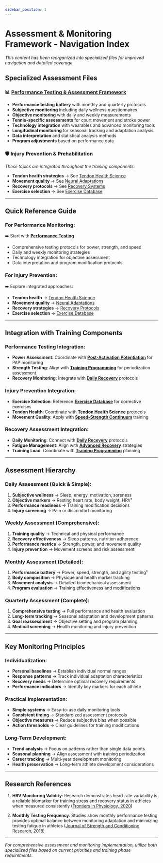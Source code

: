 ```yaml
---
sidebar_position: 1
---
```


# Assessment & Monitoring Framework - Navigation Index

_This content has been reorganized into specialized files for improved navigation and detailed coverage_

## Specialized Assessment Files

### 📊 **[Performance Testing & Assessment Framework](./performance-testing)**

- **Performance testing battery** with monthly and quarterly protocols
- **Subjective monitoring** including daily wellness questionnaires
- **Objective monitoring** with daily and weekly measurements
- **Tennis-specific assessments** for court movement and stroke power
- **Technology integration** with wearables and advanced monitoring tools
- **Longitudinal monitoring** for seasonal tracking and adaptation analysis
- **Data interpretation** and statistical analysis methods
- **Program adjustments** based on performance data

### 🛡️ **Injury Prevention & Prehabilitation**

_These topics are integrated throughout the training components:_

- **Tendon health strategies** → See [Tendon Health Science](../specialized/tendon-health-science)
- **Movement quality** → See [Neural Adaptations](../specialized/neural-adaptations)
- **Recovery protocols** → See [Recovery Systems](../recovery/recovery-protocols)
- **Exercise selection** → See [Exercise Database](../exercises/exercise-database)

---

## Quick Reference Guide

### **For Performance Monitoring:**

➡️ Start with **[Performance Testing](./performance-testing)**

- Comprehensive testing protocols for power, strength, and speed
- Daily and weekly monitoring strategies
- Technology integration for objective assessment
- Data interpretation and program modification protocols

### **For Injury Prevention:**

➡️ Explore integrated approaches:

- **Tendon health** → [Tendon Health Science](../specialized/tendon-health-science)
- **Movement quality** → [Neural Adaptations](../specialized/neural-adaptations)
- **Recovery strategies** → [Recovery Protocols](../recovery/recovery-protocols)
- **Exercise selection** → [Exercise Database](../exercises/exercise-database)

---

## Integration with Training Components

### **Performance Testing Integration:**

- **Power Assessment**: Coordinate with **[Post-Activation Potentiation](../specialized/post-activation-potentiation)** for PAP monitoring
- **Strength Testing**: Align with **[Training Programming](../programming/training-programming)** for periodization assessment
- **Recovery Monitoring**: Integrate with **[Daily Recovery](../recovery/daily-recovery)** protocols

### **Injury Prevention Integration:**

- **Exercise Selection**: Reference **[Exercise Database](../exercises/exercise-database)** for corrective exercises
- **Tendon Health**: Coordinate with **[Tendon Health Science](../specialized/tendon-health-science)** protocols
- **Movement Quality**: Apply with **[Speed-Strength Continuum](../specialized/speed-strength-continuum)** training

### **Recovery Assessment Integration:**

- **Daily Monitoring**: Connect with **[Daily Recovery](../recovery/daily-recovery)** protocols
- **Fatigue Management**: Align with **[Advanced Recovery](../recovery/advanced-recovery)** strategies
- **Training Load**: Coordinate with **[Training Programming](../programming/training-programming)** planning

---

## Assessment Hierarchy

### **Daily Assessment (Quick & Simple):**

1. **Subjective wellness** → Sleep, energy, motivation, soreness
2. **Objective markers** → Resting heart rate, body weight, HRV¹
3. **Performance readiness** → Training modification decisions
4. **Injury screening** → Pain or discomfort monitoring

### **Weekly Assessment (Comprehensive):**

1. **Training quality** → Technical and physical performance
2. **Recovery effectiveness** → Sleep patterns, nutrition adherence
3. **Performance metrics** → Strength, power, and movement quality
4. **Injury prevention** → Movement screens and risk assessment

### **Monthly Assessment (Detailed):**

1. **Performance battery** → Power, speed, strength, and agility testing²
2. **Body composition** → Physique and health marker tracking
3. **Movement analysis** → Detailed biomechanical assessment
4. **Program evaluation** → Training effectiveness and modifications

### **Quarterly Assessment (Complete):**

1. **Comprehensive testing** → Full performance and health evaluation
2. **Long-term tracking** → Seasonal adaptation and development patterns
3. **Goal reassessment** → Objective setting and program planning
4. **Medical screening** → Health monitoring and injury prevention

---

## Key Monitoring Principles

### **Individualization:**

- **Personal baselines** → Establish individual normal ranges
- **Response patterns** → Track individual adaptation characteristics
- **Recovery needs** → Determine optimal recovery requirements
- **Performance indicators** → Identify key markers for each athlete

### **Practical Implementation:**

- **Simple systems** → Easy-to-use daily monitoring tools
- **Consistent timing** → Standardized assessment protocols
- **Objective measures** → Reduce subjective bias when possible
- **Action thresholds** → Clear guidelines for training modifications

### **Long-Term Development:**

- **Trend analysis** → Focus on patterns rather than single data points
- **Seasonal planning** → Align assessment with training periodization
- **Career tracking** → Multi-year development monitoring
- **Health preservation** → Long-term athlete development considerations

---

## Research References

1. **HRV Monitoring Validity**: Research demonstrates heart rate variability is a reliable biomarker for training stress and recovery status in athletes when measured consistently ([Frontiers in Physiology, 2020](https://www.frontiersin.org/journals/physiology/articles/10.3389/fphys.2020.00637/full))

2. **Monthly Testing Frequency**: Studies show monthly performance testing provides optimal balance between monitoring adaptation and minimizing testing fatigue in athletes ([Journal of Strength and Conditioning Research, 2018](https://journals.lww.com/nsca-jscr/Abstract/2018/08000/Monitoring_Training_Load_in_Professional_Soccer.34.aspx))

---

_For comprehensive assessment and monitoring implementation, utilize both specialized files based on current priorities and training phase requirements._
